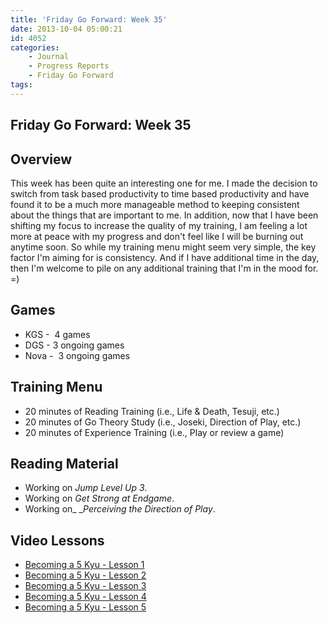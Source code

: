 ```yaml
---
title: 'Friday Go Forward: Week 35'
date: 2013-10-04 05:00:21
id: 4052
categories:
	- Journal
	- Progress Reports
	- Friday Go Forward
tags:
---
```


## Friday Go Forward: Week 35

## Overview

This week has been quite an interesting one for me. I made the decision to switch from task based productivity to time based productivity and have found it to be a much more manageable method to keeping consistent about the things that are important to me. In addition, now that I have been shifting my focus to increase the quality of my training, I am feeling a lot more at peace with my progress and don't feel like I will be burning out anytime soon. So while my training menu might seem very simple, the key factor I'm aiming for is consistency. And if I have additional time in the day, then I'm welcome to pile on any additional training that I'm in the mood for. =)

## Games

*   KGS -  4 games
*   DGS - 3 ongoing games
*   Nova -  3 ongoing games

## Training Menu

*   20 minutes of Reading Training (i.e., Life &amp; Death, Tesuji, etc.)
*   20 minutes of Go Theory Study (i.e., Joseki, Direction of Play, etc.)
*   20 minutes of Experience Training (i.e., Play or review a game)

## Reading Material

*   Working on _Jump Level Up 3_.
*   Working on _Get Strong at Endgame_.
*   Working on_ __Perceiving the Direction of Play_.

## Video Lessons

*   [Becoming a 5 Kyu - Lesson 1](http://gogameguru.com/baduk-tv-videos/baduk-tv-english-becoming-5-kyu-lesson-1/)
*   [Becoming a 5 Kyu - Lesson 2](http://gogameguru.com/baduk-tv-videos/baduk-tv-english-becoming-5-kyu-lesson-2/)
*   [Becoming a 5 Kyu - Lesson 3](http://gogameguru.com/baduk-tv-videos/baduk-tv-english-becoming-5-kyu-lesson-3/)
*   [Becoming a 5 Kyu - Lesson 4](http://gogameguru.com/baduk-tv-videos/baduk-tv-english-becoming-5-kyu-lesson-4/)
*   [Becoming a 5 Kyu - Lesson 5](http://gogameguru.com/baduk-tv-videos/baduk-tv-english-becoming-5-kyu-lesson-5/)